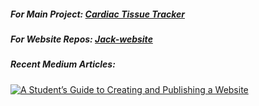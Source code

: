 ##### For Main Project: [Cardiac Tissue Tracker](https://github.com/teammurphy/multi_tissue_tracking)

##### For Website Repos: [Jack-website](https://github.com/jacks-website)

##### Recent Medium Articles:
<a target="_blank" href="https://github-readme-medium-recent-article.vercel.app/medium/@jack.f.murphy/0"><img src="https://github-readme-medium-recent-article.vercel.app/medium/@jack.f.murphy/0" alt="A Student’s Guide to Creating and Publishing a Website"> 

